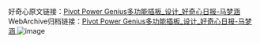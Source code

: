 好奇心原文链接：[Pivot Power Genius多功能插板_设计_好奇心日报-马梦涵 ](https://www.qdaily.com/articles/10890.html)
WebArchive归档链接：[Pivot Power Genius多功能插板_设计_好奇心日报-马梦涵 ](http://web.archive.org/web/20190623163338/https://www.qdaily.com/articles/10890.html)
![image](http://ww3.sinaimg.cn/large/007d5XDply1g3wcewm4lrj30u02ajqqm)